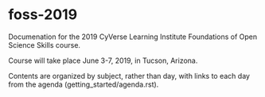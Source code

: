 # foss-2019
Documenation for the 2019 CyVerse Learning Institute Foundations of Open Science Skills course.

Course will take place June 3-7, 2019, in Tucson, Arizona.

Contents are organized by subject, rather than day, with links to each day from the agenda (getting_started/agenda.rst).
